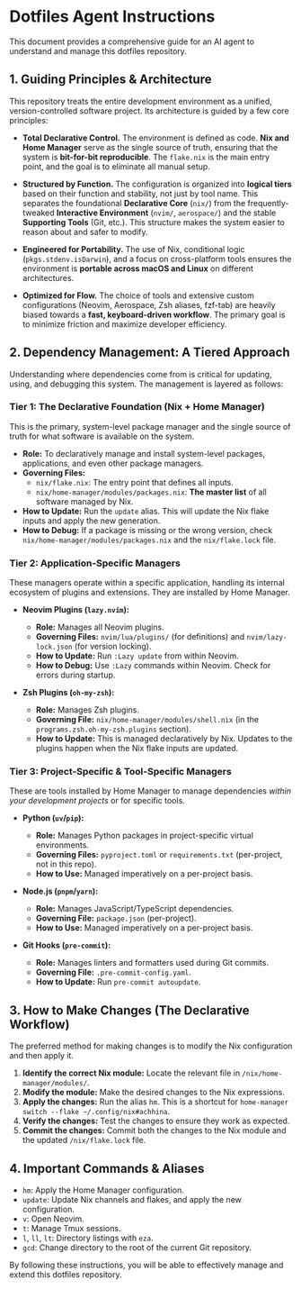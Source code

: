 # Dotfiles Agent Instructions

This document provides a comprehensive guide for an AI agent to understand and manage this dotfiles repository.

## 1. Guiding Principles & Architecture

This repository treats the entire development environment as a unified, version-controlled software project. Its architecture is guided by a few core principles:

-   **Total Declarative Control.** The environment is defined as code. **Nix and Home Manager** serve as the single source of truth, ensuring that the system is **bit-for-bit reproducible**. The `flake.nix` is the main entry point, and the goal is to eliminate all manual setup.

-   **Structured by Function.** The configuration is organized into **logical tiers** based on their function and stability, not just by tool name. This separates the foundational **Declarative Core** (`nix/`) from the frequently-tweaked **Interactive Environment** (`nvim/`, `aerospace/`) and the stable **Supporting Tools** (Git, etc.). This structure makes the system easier to reason about and safer to modify.

-   **Engineered for Portability.** The use of Nix, conditional logic (`pkgs.stdenv.isDarwin`), and a focus on cross-platform tools ensures the environment is **portable across macOS and Linux** on different architectures.

-   **Optimized for Flow.** The choice of tools and extensive custom configurations (Neovim, Aerospace, Zsh aliases, fzf-tab) are heavily biased towards a **fast, keyboard-driven workflow**. The primary goal is to minimize friction and maximize developer efficiency.

## 2. Dependency Management: A Tiered Approach

Understanding where dependencies come from is critical for updating, using, and debugging this system. The management is layered as follows:

### Tier 1: The Declarative Foundation (Nix + Home Manager)
This is the primary, system-level package manager and the single source of truth for what software is available on the system.

-   **Role:** To declaratively manage and install system-level packages, applications, and even other package managers.
-   **Governing Files:**
    -   `nix/flake.nix`: The entry point that defines all inputs.
    -   `nix/home-manager/modules/packages.nix`: **The master list** of all software managed by Nix.
-   **How to Update:** Run the `update` alias. This will update the Nix flake inputs and apply the new generation.
-   **How to Debug:** If a package is missing or the wrong version, check `nix/home-manager/modules/packages.nix` and the `nix/flake.lock` file.

### Tier 2: Application-Specific Managers
These managers operate within a specific application, handling its internal ecosystem of plugins and extensions. They are installed by Home Manager.

-   **Neovim Plugins (`lazy.nvim`):**
    -   **Role:** Manages all Neovim plugins.
    -   **Governing Files:** `nvim/lua/plugins/` (for definitions) and `nvim/lazy-lock.json` (for version locking).
    -   **How to Update:** Run `:Lazy update` from within Neovim.
    -   **How to Debug:** Use `:Lazy` commands within Neovim. Check for errors during startup.

-   **Zsh Plugins (`oh-my-zsh`):**
    -   **Role:** Manages Zsh plugins.
    -   **Governing File:** `nix/home-manager/modules/shell.nix` (in the `programs.zsh.oh-my-zsh.plugins` section).
    -   **How to Update:** This is managed declaratively by Nix. Updates to the plugins happen when the Nix flake inputs are updated.

### Tier 3: Project-Specific & Tool-Specific Managers
These are tools installed by Home Manager to manage dependencies *within your development projects* or for specific tools.

-   **Python (`uv`/`pip`):**
    -   **Role:** Manages Python packages in project-specific virtual environments.
    -   **Governing Files:** `pyproject.toml` or `requirements.txt` (per-project, not in this repo).
    -   **How to Use:** Managed imperatively on a per-project basis.

-   **Node.js (`pnpm`/`yarn`):**
    -   **Role:** Manages JavaScript/TypeScript dependencies.
    -   **Governing File:** `package.json` (per-project).
    -   **How to Use:** Managed imperatively on a per-project basis.

-   **Git Hooks (`pre-commit`):**
    -   **Role:** Manages linters and formatters used during Git commits.
    -   **Governing File:** `.pre-commit-config.yaml`.
    -   **How to Update:** Run `pre-commit autoupdate`.

## 3. How to Make Changes (The Declarative Workflow)

The preferred method for making changes is to modify the Nix configuration and then apply it.

1.  **Identify the correct Nix module:** Locate the relevant file in `/nix/home-manager/modules/`.
2.  **Modify the module:** Make the desired changes to the Nix expressions.
3.  **Apply the changes:** Run the alias `hm`. This is a shortcut for `home-manager switch --flake ~/.config/nix#achhina`.
4.  **Verify the changes:** Test the changes to ensure they work as expected.
5.  **Commit the changes:** Commit both the changes to the Nix module and the updated `/nix/flake.lock` file.

## 4. Important Commands & Aliases

-   `hm`: Apply the Home Manager configuration.
-   `update`: Update Nix channels and flakes, and apply the new configuration.
-   `v`: Open Neovim.
-   `t`: Manage Tmux sessions.
-   `l`, `ll`, `lt`: Directory listings with `eza`.
-   `gcd`: Change directory to the root of the current Git repository.

By following these instructions, you will be able to effectively manage and extend this dotfiles repository.
